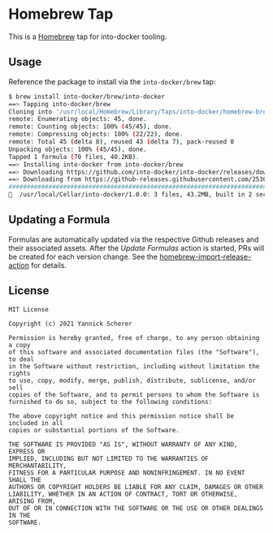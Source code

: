 # Homebrew Tap

This is a [Homebrew][brew] tap for into-docker tooling.

[brew]: https://brew.sh

## Usage

Reference the package to install via the `into-docker/brew` tap:

```sh
$ brew install into-docker/brew/into-docker
==> Tapping into-docker/brew
Cloning into '/usr/local/Homebrew/Library/Taps/into-docker/homebrew-brew'...
remote: Enumerating objects: 45, done.
remote: Counting objects: 100% (45/45), done.
remote: Compressing objects: 100% (22/22), done.
remote: Total 45 (delta 8), reused 43 (delta 7), pack-reused 0
Unpacking objects: 100% (45/45), done.
Tapped 1 formula (70 files, 40.2KB).
==> Installing into-docker from into-docker/brew
==> Downloading https://github.com/into-docker/into-docker/releases/download/v1.0.0/into-1.0.0-macos-amd64.zip
==> Downloading from https://github-releases.githubusercontent.com/253002701/...
######################################################################## 100.0%
🍺  /usr/local/Cellar/into-docker/1.0.0: 3 files, 43.2MB, built in 2 seconds
```

## Updating a Formula

Formulas are automatically updated via the respective Github releases and their
associated assets. After the _Update Formulas_ action is started, PRs will be
created for each version change. See the [homebrew-import-release-action][] for
details.

[homebrew-import-release-action]: https://github.com/xsc/homebrew-import-release-action

## License

```
MIT License

Copyright (c) 2021 Yannick Scherer

Permission is hereby granted, free of charge, to any person obtaining a copy
of this software and associated documentation files (the "Software"), to deal
in the Software without restriction, including without limitation the rights
to use, copy, modify, merge, publish, distribute, sublicense, and/or sell
copies of the Software, and to permit persons to whom the Software is
furnished to do so, subject to the following conditions:

The above copyright notice and this permission notice shall be included in all
copies or substantial portions of the Software.

THE SOFTWARE IS PROVIDED "AS IS", WITHOUT WARRANTY OF ANY KIND, EXPRESS OR
IMPLIED, INCLUDING BUT NOT LIMITED TO THE WARRANTIES OF MERCHANTABILITY,
FITNESS FOR A PARTICULAR PURPOSE AND NONINFRINGEMENT. IN NO EVENT SHALL THE
AUTHORS OR COPYRIGHT HOLDERS BE LIABLE FOR ANY CLAIM, DAMAGES OR OTHER
LIABILITY, WHETHER IN AN ACTION OF CONTRACT, TORT OR OTHERWISE, ARISING FROM,
OUT OF OR IN CONNECTION WITH THE SOFTWARE OR THE USE OR OTHER DEALINGS IN THE
SOFTWARE.
```
